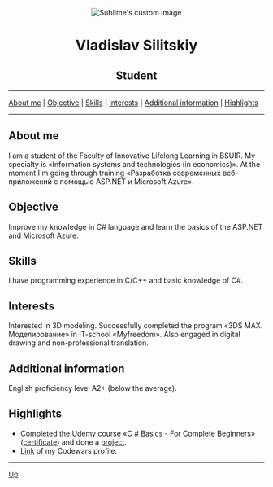 <a name="top"></a>
<p align="center">
  <img src="https://user-images.githubusercontent.com/47443787/52494188-63e1fe80-2bde-11e9-9428-5978d05052bd.png?raw=true" alt="Sublime's custom image"/>
</p>

<head>
  <h1 align="center">Vladislav Silitskiy</h1>
  <h2 align="center">Student</h2>
</head>

***

<a name="stages"></a>
  [About me](#1) |
  [Objective](#2) |
  [Skills](#3) |
  [Interests](#4) |
  [Additional information](#5) |
  [Highlights](#6)

***

## <a name="1"></a> About me
I am a student of the Faculty of Innovative Lifelong Learning in BSUIR. My specialty is «Information systems and technologies (in economics)». At the moment I'm going through training «Разработка современных веб-приложений с помощью ASP.NET и Microsoft Azure».
## <a name="2"></a> Objective
Improve my knowledge in C# language and learn the basics of the ASP.NET and Microsoft Azure.
## <a name="3"></a> Skills
I have programming experience in C/C++ and basic knowledge of C#.
## <a name="4"></a> Interests
Interested in 3D modeling. Successfully completed the program «3DS MAX. Моделирование» in IT-school «Myfreedom». Also engaged in digital drawing and non-professional translation.
## <a name="5"></a> Additional information
English proficiency level A2+ (below the average).
## <a name="6"></a> Highlights
- Completed the Udemy course «C # Basics - For Complete Beginners» ([certificate](https://user-images.githubusercontent.com/47443787/52519801-f8e20780-2c71-11e9-81e8-21b0f7fe67a8.jpg)) and done a [project](https://github.com/vladislav-silitskiy/TicTacToeGame).
- [Link](https://www.codewars.com/users/vladislav-silitskiy) of my Codewars profile.

***

[Up](#top)
